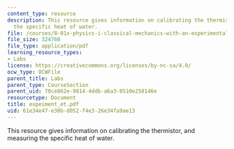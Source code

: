 ```yaml
---
content_type: resource
description: This resource gives information on calibrating the thermistor, and measuring
  the specific heat of water.
file: /courses/8-01x-physics-i-classical-mechanics-with-an-experimental-focus-fall-2002/61e34e47e30bd052f4e326e34fa9ae13_expeiment_et.pdf
file_size: 324760
file_type: application/pdf
learning_resource_types:
- Labs
license: https://creativecommons.org/licenses/by-nc-sa/4.0/
ocw_type: OCWFile
parent_title: Labs
parent_type: CourseSection
parent_uid: 70ce862e-9814-4ddb-a6a3-0510e258146e
resourcetype: Document
title: expeiment_et.pdf
uid: 61e34e47-e30b-d052-f4e3-26e34fa9ae13
---
```

This resource gives information on calibrating the thermistor, and measuring the specific heat of water.